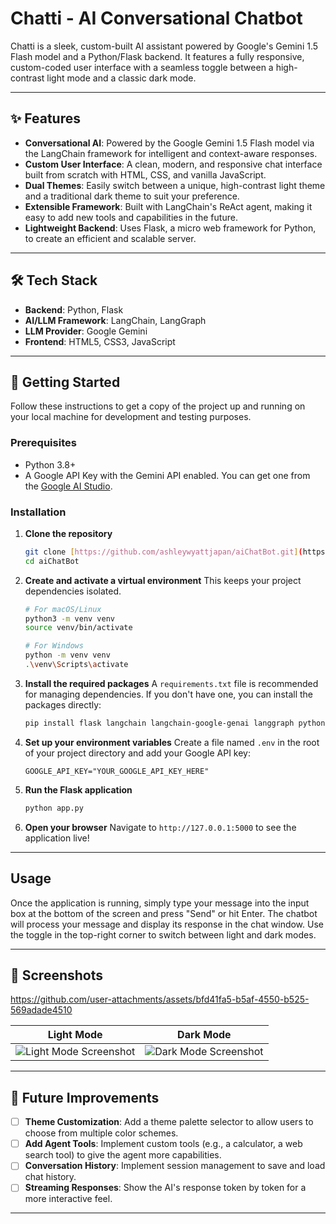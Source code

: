 # Chatti - AI Conversational Chatbot

Chatti is a sleek, custom-built AI assistant powered by Google's Gemini 1.5 Flash model and a Python/Flask backend. It features a fully responsive, custom-coded user interface with a seamless toggle between a high-contrast light mode and a classic dark mode.

---

## ✨ Features

-   **Conversational AI**: Powered by the Google Gemini 1.5 Flash model via the LangChain framework for intelligent and context-aware responses.
-   **Custom User Interface**: A clean, modern, and responsive chat interface built from scratch with HTML, CSS, and vanilla JavaScript.
-   **Dual Themes**: Easily switch between a unique, high-contrast light theme and a traditional dark theme to suit your preference.
-   **Extensible Framework**: Built with LangChain's ReAct agent, making it easy to add new tools and capabilities in the future.
-   **Lightweight Backend**: Uses Flask, a micro web framework for Python, to create an efficient and scalable server.

---

## 🛠️ Tech Stack

-   **Backend**: Python, Flask
-   **AI/LLM Framework**: LangChain, LangGraph
-   **LLM Provider**: Google Gemini
-   **Frontend**: HTML5, CSS3, JavaScript

---

## 🚀 Getting Started

Follow these instructions to get a copy of the project up and running on your local machine for development and testing purposes.

### Prerequisites

-   Python 3.8+
-   A Google API Key with the Gemini API enabled. You can get one from the [Google AI Studio](https://aistudio.google.com/app/apikey).

### Installation

1.  **Clone the repository**
    ```sh
    git clone [https://github.com/ashleywyattjapan/aiChatBot.git](https://github.com/ashleywyattjapan/aiChatBot.git)
    cd aiChatBot
    ```

2.  **Create and activate a virtual environment**
    This keeps your project dependencies isolated.
    ```sh
    # For macOS/Linux
    python3 -m venv venv
    source venv/bin/activate

    # For Windows
    python -m venv venv
    .\venv\Scripts\activate
    ```

3.  **Install the required packages**
    A `requirements.txt` file is recommended for managing dependencies. If you don't have one, you can install the packages directly:
    ```sh
    pip install flask langchain langchain-google-genai langgraph python-dotenv
    ```

4.  **Set up your environment variables**
    Create a file named `.env` in the root of your project directory and add your Google API key:
    ```
    GOOGLE_API_KEY="YOUR_GOOGLE_API_KEY_HERE"
    ```

5.  **Run the Flask application**
    ```sh
    python app.py
    ```

6.  **Open your browser**
    Navigate to `http://127.0.0.1:5000` to see the application live!

---

## Usage

Once the application is running, simply type your message into the input box at the bottom of the screen and press "Send" or hit Enter. The chatbot will process your message and display its response in the chat window. Use the toggle in the top-right corner to switch between light and dark modes.

---

## 📸 Screenshots


https://github.com/user-attachments/assets/bfd41fa5-b5af-4550-b525-569adade4510


| Light Mode                                               | Dark Mode                                              |
| -------------------------------------------------------- | ------------------------------------------------------ |
| ![Light Mode Screenshot](https://github.com/user-attachments/assets/502bb832-89ab-4b58-9642-57a3dee135cc) | ![Dark Mode Screenshot](https://github.com/user-attachments/assets/19095548-b43a-4b0b-babe-044e11ad38df) |


---

## 🔮 Future Improvements

-   [ ] **Theme Customization**: Add a theme palette selector to allow users to choose from multiple color schemes.
-   [ ] **Add Agent Tools**: Implement custom tools (e.g., a calculator, a web search tool) to give the agent more capabilities.
-   [ ] **Conversation History**: Implement session management to save and load chat history.
-   [ ] **Streaming Responses**: Show the AI's response token by token for a more interactive feel.

---

